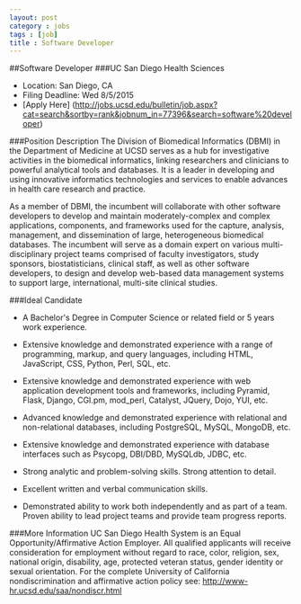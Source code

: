 ```yaml
---
layout: post
category : jobs
tags : [job]
title : Software Developer
---
```

##Software Developer
###UC San Diego Health Sciences

* Location: San Diego, CA
* Filing Deadline: Wed 8/5/2015
* [Apply Here] (http://jobs.ucsd.edu/bulletin/job.aspx?cat=search&sortby=rank&jobnum_in=77396&search=software%20developer)

###Position Description
The Division of Biomedical Informatics (DBMI) in the Department of Medicine at UCSD
serves as a hub for investigative activities in the biomedical informatics, linking
researchers and clinicians to powerful analytical tools and databases. It is a leader
in developing and using innovative informatics technologies and services to enable
advances in health care research and practice.

As a member of DBMI, the incumbent will collaborate with other software developers
to develop and maintain moderately-complex and complex applications, components,
and frameworks used for the capture, analysis, management, and dissemination of large,
heterogeneous biomedical databases. The incumbent will serve as a domain expert on
various multi-disciplinary project teams comprised of faculty investigators, study
sponsors, biostatisticians, clinical staff, as well as other software developers,
to design and develop web-based data management systems to support large, international,
multi-site clinical studies.

###Ideal Candidate
* A Bachelor's Degree in Computer Science or related field or 5 years work experience.

* Extensive knowledge and demonstrated experience with a range of programming, markup,
and query languages, including HTML, JavaScript, CSS, Python, Perl, SQL, etc.

* Extensive knowledge and demonstrated experience with web application development tools
and frameworks, including Pyramid, Flask, Django, CGI.pm, mod_perl, Catalyst, JQuery,
Dojo, YUI, etc.

* Advanced knowledge and demonstrated experience with relational and non-relational
databases, including PostgreSQL, MySQL, MongoDB, etc.

* Extensive knowledge and demonstrated experience with database interfaces such as
Psycopg, DBI/DBD, MySQLdb, JDBC, etc.

* Strong analytic and problem-solving skills. Strong attention to detail.

* Excellent written and verbal communication skills.

* Demonstrated ability to work both independently and as part of a team. Proven ability to
lead project teams and provide team progress reports.

###More Information
UC San Diego Health System is an Equal Opportunity/Affirmative Action Employer. All qualified
applicants will receive consideration for employment without regard to race, color, religion,
sex, national origin, disability, age, protected veteran status, gender identity or sexual
orientation. For the complete University of California nondiscrimination and affirmative
action policy see: http://www-hr.ucsd.edu/saa/nondiscr.html